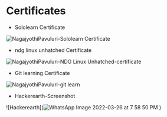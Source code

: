 # Certificates

* Sololearn Certificate

 ![NagajyothiPavuluri-Sololearn Certificate](https://user-images.githubusercontent.com/101269692/160268620-bacebf3b-b612-4655-8a53-c5f0d5f8f09d.jpg)

* ndg linux unhatched Certificate

![NagajyothiPavuluri-NDG Linux Unhatched-certificate](https://user-images.githubusercontent.com/101269692/160268641-c6deb47c-17bd-4255-b8d1-dfc1b68edcea.jpg)

* Git learning Certificate

 ![NagajyothiPavuluri-git learn](https://user-images.githubusercontent.com/101269692/160268660-56657dd1-5651-4e04-9f76-c2ac97bdee14.jpg)


* Hackerearth-Screenshot

![Hackerearth](![WhatsApp Image 2022-03-26 at 7 58 50 PM](https://user-images.githubusercontent.com/101269692/160631837-5927ef10-aac4-41c7-8a0b-aa3652998dbf.jpeg)
)

